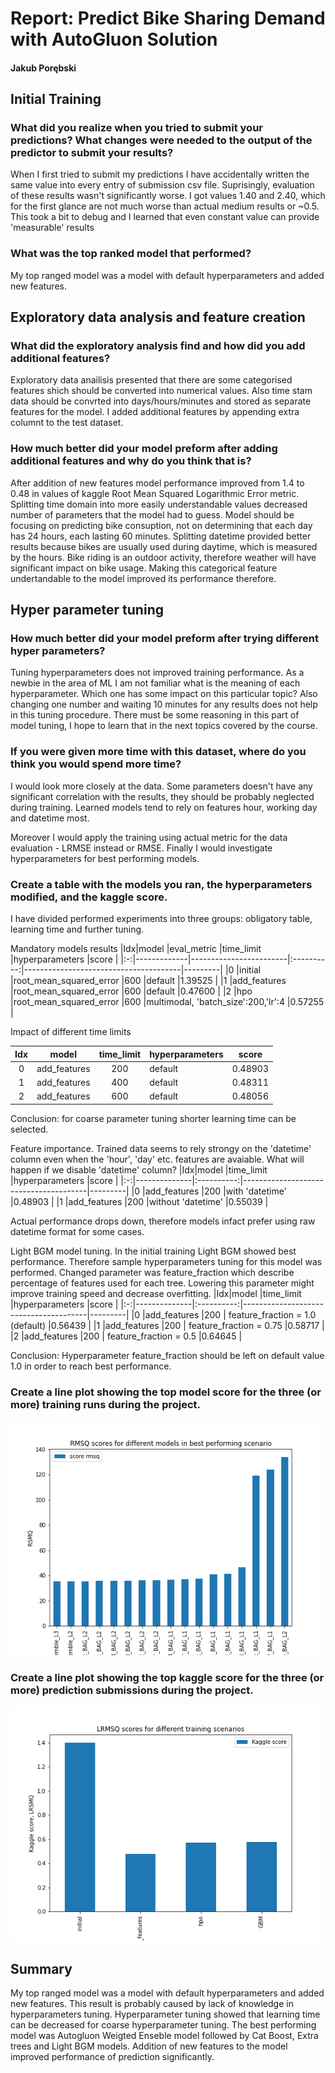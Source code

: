 # Report: Predict Bike Sharing Demand with AutoGluon Solution
#### Jakub Porębski

## Initial Training
### What did you realize when you tried to submit your predictions? What changes were needed to the output of the predictor to submit your results?
When I first tried to submit my predictions I have accidentally written the same value into every entry of submission csv file. 
Suprisingly, evaluation of these results wasn't significantly worse. I got values 1.40 and 2.40, which for the first glance are not much worse than actual medium results or ~0.5. 
This took a bit to debug and I learned that even constant value can provide 'measurable' results

### What was the top ranked model that performed?
My top ranged model was a model with default hyperparameters and added new features. 

## Exploratory data analysis and feature creation
### What did the exploratory analysis find and how did you add additional features?
Exploratory data anailisis presented that there are some categorised features shich should be converted into numerical values. Also time stam data should be convrted into days/hours/minutes and stored as separate features for the model. I added additional features by appending extra columnt to the test dataset.

### How much better did your model preform after adding additional features and why do you think that is?
After addition of new features model performance improved from 1.4 to 0.48 in values of kaggle Root Mean Squared Logarithmic Error metric.
Splitting time domain into more easily understandable values decreased number of parameters that the model had to guess. Model should be focusing on predicting bike consuption, not on determining that each day has 24 hours, each lasting 60 minutes. Splitting datetime provided better results because bikes are usually used during daytime, which is measured by the hours. 
Bike riding is an outdoor activity, therefore weather will have significant impact on bike usage. Making this categorical feature undertandable to the model improved its performance therefore.

## Hyper parameter tuning
### How much better did your model preform after trying different hyper parameters?
Tuning hyperparameters does not improved training performance. As a newbie in the area of ML I am not familiar what is the meaning of each hyperparameter. Which one has some impact on this particular topic? Also changing one number and waiting 10 minutes for any results does not help in this tuning procedure. There must be some reasoning in this part of model tuning, I hope to learn that in the next topics covered by the course.

### If you were given more time with this dataset, where do you think you would spend more time?
I would look more closely at the data. Some parameters doesn't have any significant correlation with the results, they should be probably neglected during training. Learned models tend to rely on features hour, working day and datetime most.

Moreover I would apply the training using actual metric for the data evaluation - LRMSE instead or RMSE. Finally I would investigate hyperparameters for best performing models.

### Create a table with the models you ran, the hyperparameters modified, and the kaggle score.
I have divided performed experiments into three groups: obligatory table, learning time and further tuning.

Mandatory models results
|Idx|model        |eval_metric             |time_limit  |hyperparameters                        |score    |
|:-:|-------------|------------------------|:----------:|---------------------------------------|---------|
|0  |initial      |root_mean_squared_error |600         |default                                |1.39525  |
|1  |add_features |root_mean_squared_error |600         |default                                |0.47600  |
|2  |hpo          |root_mean_squared_error |600         |multimodal, 'batch_size':200,'lr':4    |0.57255  |

Impact of different time limits

|Idx|model         |time_limit  |hyperparameters                        |score    |
|:-:|--------------|:----------:|---------------------------------------|---------|
|0  |add_features  |200         |default                                |0.48903  |
|1  |add_features  |400         |default                                |0.48311  |
|2  |add_features  |600         |default                                |0.48056  |

Conclusion: for coarse parameter tuning shorter learning time can be selected.

Feature importance. Trained data seems to rely strongy on the 'datetime' column even when the 'hour', 'day' etc. features are avaiable. What will happen if we disable 'datetime' column?
|Idx|model         |time_limit  |hyperparameters                        |score    |
|:-:|--------------|:----------:|---------------------------------------|---------|
|0  |add_features  |200         |with 'datetime'                        |0.48903  |
|1  |add_features  |200         |without 'datetime'                     |0.55039  |

Actual performance drops down, therefore models infact prefer using raw datetime format for some cases.

Light BGM model tuning. 
In the initial training Light BGM showed best performance. Therefore sample hyperparameters tuning for this model was performed. Changed parameter was feature_fraction which describe percentage of features used for each tree. Lowering this parameter might  improve training speed and decrease overfitting.
|Idx|model         |time_limit  |hyperparameters                        |score    |
|:-:|--------------|:----------:|---------------------------------------|---------|
|0  |add_features  |200         | feature_fraction = 1.0 (default)      |0.56439  |
|1  |add_features  |200         | feature_fraction = 0.75               |0.58717  |
|2  |add_features  |200         | feature_fraction = 0.5                |0.64645  |

Conclusion: Hyperparameter feature_fraction should be left on default value 1.0 in order to reach best performance. 

### Create a line plot showing the top model score for the three (or more) training runs during the project.
<img src="img/model_train_score.png" alt="model_train_score.png" width="500"/>

### Create a line plot showing the top kaggle score for the three (or more) prediction submissions during the project.
<img src="img/model_test_score.png" alt="model_test_score.png" width="500"/>

## Summary
My top ranged model was a model with default hyperparameters and added new features. This result is probably caused by lack of knowledge in hyperparameters tuning. Hyperparameter tuning showed that learning time can be decreased for coarse hyperparameter tuning. The best performing model was Autogluon Weigted Enseble model followed by Cat Boost, Extra trees and Light BGM models. Addition of new features to the model improved performance of prediction significantly. 
